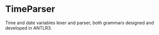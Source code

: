 TimeParser
==========

Time and date variables lexer and parser, both grammars designed and developed in ANTLR3.
